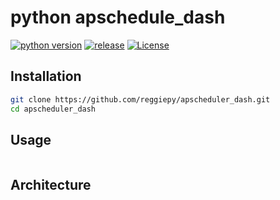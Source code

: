 # python apschedule_dash
[![python version](https://img.shields.io/badge/python-3.6-success.svg?style=flat)](https://github.com/reggiepy/celery_lean)
[![release](https://img.shields.io/github/v/tag/reggiepy/celery_lean?color=success&label=release)](https://github.com/reggiepy/celery_lean)
[![License](https://img.shields.io/badge/license-GNU%203.0-success.svg?style=flat)](https://github.com/reggiepy/celery_lean)

## Installation
```bash
git clone https://github.com/reggiepy/apscheduler_dash.git
cd apscheduler_dash
```

## Usage
```bash

```

## Architecture
